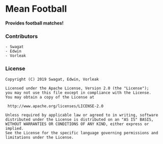 # Mean Football
**Provides football matches!**

### Contributors
	- Swagat
	- Edwin
	- Vorleak
	
### License
```
Copyright (C) 2019 Swagat, Edwin, Vorleak

Licensed under the Apache License, Version 2.0 (the "License");
you may not use this file except in compliance with the License.
You may obtain a copy of the License at

 http://www.apache.org/licenses/LICENSE-2.0

Unless required by applicable law or agreed to in writing, software
distributed under the License is distributed on an "AS IS" BASIS,
WITHOUT WARRANTIES OR CONDITIONS OF ANY KIND, either express or implied.
See the License for the specific language governing permissions and
limitations under the License.
``` 

